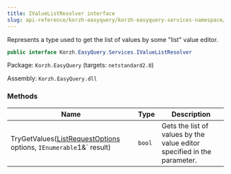 ```yaml
---
title: IValueListResolver interface
slug: api-reference/korzh-easyquery/korzh-easyquery-services-namespace/ivaluelistresolver-interface
---
```

Represents a type used to get the list of values by some "list" value editor.
```csharp
public interface Korzh.EasyQuery.Services.IValueListResolver

```
Package: `Korzh.EasyQuery` (targets: `netstandard2.0`)

Assembly: `Korzh.EasyQuery.dll`

### Methods

| Name | Type | Description | 
| --- | --- | --- | 
| TryGetValues([ListRequestOptions](api-reference/korzh-easyquery/korzh-easyquery-services-namespace/listrequestoptions-class) options, `IEnumerable`1&` result) | `bool` | Gets the list of values by the value editor specified in the parameter. |